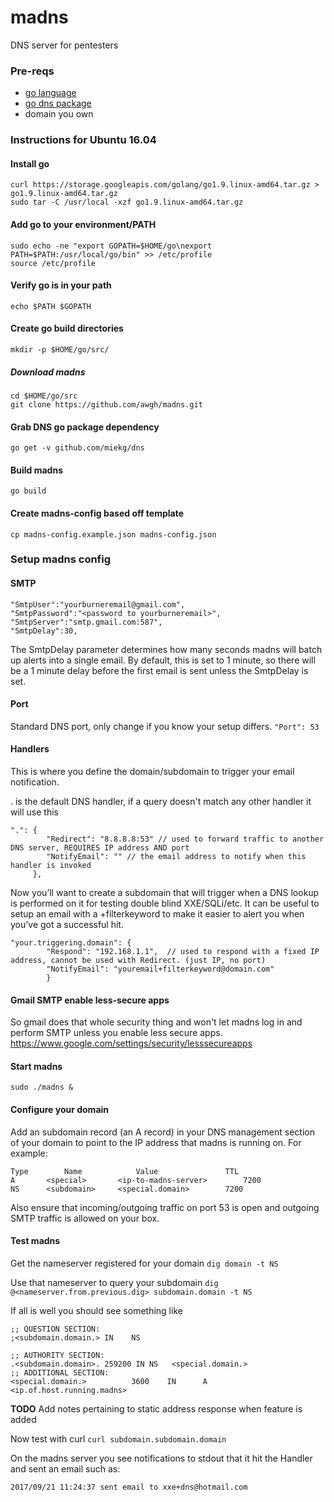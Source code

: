 # madns
DNS server for pentesters

### Pre-reqs
 - [go language](https://golang.org/)
 - [go dns package](https://github.com/miekg/dns)
 - domain you own

### Instructions for Ubuntu 16.04

#### Install go
```
curl https://storage.googleapis.com/golang/go1.9.linux-amd64.tar.gz > go1.9.linux-amd64.tar.gz
sudo tar -C /usr/local -xzf go1.9.linux-amd64.tar.gz
```
#### Add go to your environment/PATH
```
sudo echo -ne "export GOPATH=$HOME/go\nexport PATH=$PATH:/usr/local/go/bin" >> /etc/profile
source /etc/profile
```
#### Verify go is in your path
`echo $PATH $GOPATH`

#### Create go build directories
`mkdir -p $HOME/go/src/`

##### Download madns
```
cd $HOME/go/src
git clone https://github.com/awgh/madns.git
```
#### Grab DNS go package dependency
`go get -v github.com/miekg/dns`

#### Build madns
`go build`

#### Create madns-config based off template
`cp madns-config.example.json madns-config.json`

### Setup madns config

#### SMTP
```
"SmtpUser":"yourburneremail@gmail.com",
"SmtpPassword":"<password to yourburneremail>",
"SmtpServer":"smtp.gmail.com:587",
"SmtpDelay":30,
```
The SmtpDelay parameter determines how many seconds madns will batch up alerts into a single email.  By default, this is set to 1 minute, so there will be a 1 minute delay before the first email is sent unless the SmtpDelay is set.

#### Port
Standard DNS port, only change if you know your setup differs.
`"Port": 53`

#### Handlers
This is where you define the domain/subdomain to trigger your email notification.

. is the default DNS handler, if a query doesn't match any other handler it will use this 

```
".": {
        "Redirect": "8.8.8.8:53" // used to forward traffic to another DNS server, REQUIRES IP address AND port
        "NotifyEmail": "" // the email address to notify when this handler is invoked
     },
```
Now you’ll want to create a subdomain that will trigger when a DNS lookup is performed on it for testing double blind XXE/SQLi/etc. It can be useful to setup an email with a +filterkeyword to make it easier to alert you when you’ve got a successful hit.
```
"your.triggering.domain": { 
        "Respond": "192.168.1.1",  // used to respond with a fixed IP address, cannot be used with Redirect. (just IP, no port)
        "NotifyEmail": "youremail+filterkeyword@domain.com"
        }
```
#### Gmail SMTP enable less-secure apps
So gmail does that whole security thing and won't let madns log in and
perform SMTP unless you enable less secure apps. https://www.google.com/settings/security/lesssecureapps

#### Start madns
`sudo ./madns &`

#### Configure your domain
Add an subdomain record (an A record) in your DNS management section of your domain to point to the IP address that madns is running on. For example:

```
Type		Name			Value				TTL
A		<special>		<ip-to-madns-server>		7200
NS		<subdomain>		<special.domain>		7200
```
Also ensure that incoming/outgoing traffic on port 53 is open and outgoing SMTP traffic is allowed on your box.

#### Test madns
Get the nameserver registered for your domain
`dig domain -t NS   `

Use that nameserver to query your subdomain
`dig @<nameserver.from.previous.dig> subdomain.domain -t NS`

If all is well you should see something like
```
;; QUESTION SECTION:
;<subdomain.domain.> IN    NS

;; AUTHORITY SECTION:
.<subdomain.domain>. 259200 IN NS   <special.domain.>
;; ADDITIONAL SECTION:
<special.domain.>          3600    IN      A       <ip.of.host.running.madns>
```
**TODO** Add notes pertaining to static address response when feature is added

Now test with curl
`curl subdomain.subdomain.domain`

On the madns server you see notifications to stdout that it hit the Handler and sent an email such as:

`2017/09/21 11:24:37 sent email to xxe+dns@hotmail.com`

   


